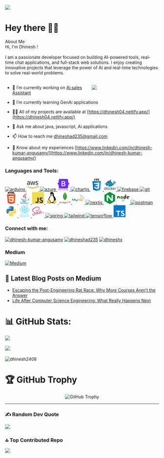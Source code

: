 [![](https://komarev.com/ghpvc/?username=dhinesh2408&label=Profile+views&color=0e75b6&style=flat)](https://github.com/dhinesh2408)

# Hey there 👋🏻

About Me<br>Hi, I'm Dhinesh !<br><br>I am a passionate developer focused on building AI-powered tools, real-time chat applications, and full-stack web solutions. I enjoy creating innovative projects that leverage the power of AI and real-time technologies to solve real-world problems.<br><br>

<img src="https://media0.giphy.com/media/v1.Y2lkPTc5MGI3NjExdGd2NmllOWZ3Y3drMnoyNWV1bjFwN2I4YjFkbnF6dGprbnR5YzJ1MiZlcD12MV9pbnRlcm5hbF9naWZfYnlfaWQmY3Q9Zw/qgQUggAC3Pfv687qPC/giphy.gif" align="right" width="220">

- 🔭 I’m currently working on [Ai sales Assistant](https://product.diallockai.com)
  
- 🌱 I’m currently learning GenAi applications
  
- 👨‍💻 All of my projects are available at [https://dhinesh04.netlify.app/](https://dhinesh04.netlify.app/)
  
- 💬 Ask me about java, javascript, Ai applications
  
- 📫 How to reach me [dhineshad235@gmail.com](mailto:dhineshad235@gmail.com)
  
- 📄 Know about my experiences [https://www.linkedin.com/in/dhinesh-kumar-angusamy/](https://www.linkedin.com/in/dhinesh-kumar-angusamy/)

  
<h3 align="left">Languages and Tools:</h3>

<p align="left"> <a href="https://www.arduino.cc/" target="_blank" rel="noreferrer"> <img src="https://cdn.worldvectorlogo.com/logos/arduino-1.svg" alt="arduino" width="40" height="40"/> </a> <a href="https://aws.amazon.com" target="_blank" rel="noreferrer"> <img src="https://raw.githubusercontent.com/devicons/devicon/master/icons/amazonwebservices/amazonwebservices-original-wordmark.svg" alt="aws" width="40" height="40"/> </a> <a href="https://azure.microsoft.com/en-in/" target="_blank" rel="noreferrer"> <img src="https://www.vectorlogo.zone/logos/microsoft_azure/microsoft_azure-icon.svg" alt="azure" width="40" height="40"/> </a> <a href="https://getbootstrap.com" target="_blank" rel="noreferrer"> <img src="https://raw.githubusercontent.com/devicons/devicon/master/icons/bootstrap/bootstrap-plain-wordmark.svg" alt="bootstrap" width="40" height="40"/> </a> <a href="https://www.chartjs.org" target="_blank" rel="noreferrer"> <img src="https://www.chartjs.org/media/logo-title.svg" alt="chartjs" width="40" height="40"/> </a> <a href="https://www.w3schools.com/css/" target="_blank" rel="noreferrer"> <img src="https://raw.githubusercontent.com/devicons/devicon/master/icons/css3/css3-original-wordmark.svg" alt="css3" width="40" height="40"/> </a> <a href="https://www.docker.com/" target="_blank" rel="noreferrer"> <img src="https://raw.githubusercontent.com/devicons/devicon/master/icons/docker/docker-original-wordmark.svg" alt="docker" width="40" height="40"/> </a> <a href="https://firebase.google.com/" target="_blank" rel="noreferrer"> <img src="https://www.vectorlogo.zone/logos/firebase/firebase-icon.svg" alt="firebase" width="40" height="40"/> </a> <a href="https://git-scm.com/" target="_blank" rel="noreferrer"> <img src="https://www.vectorlogo.zone/logos/git-scm/git-scm-icon.svg" alt="git" width="40" height="40"/> </a> <a href="https://www.w3.org/html/" target="_blank" rel="noreferrer"> <img src="https://raw.githubusercontent.com/devicons/devicon/master/icons/html5/html5-original-wordmark.svg" alt="html5" width="40" height="40"/> </a> <a href="https://www.java.com" target="_blank" rel="noreferrer"> <img src="https://raw.githubusercontent.com/devicons/devicon/master/icons/java/java-original.svg" alt="java" width="40" height="40"/> </a> <a href="https://developer.mozilla.org/en-US/docs/Web/JavaScript" target="_blank" rel="noreferrer"> <img src="https://raw.githubusercontent.com/devicons/devicon/master/icons/javascript/javascript-original.svg" alt="javascript" width="40" height="40"/> </a> <a href="https://www.linux.org/" target="_blank" rel="noreferrer"> <img src="https://raw.githubusercontent.com/devicons/devicon/master/icons/linux/linux-original.svg" alt="linux" width="40" height="40"/> </a> <a href="https://www.mongodb.com/" target="_blank" rel="noreferrer"> <img src="https://raw.githubusercontent.com/devicons/devicon/master/icons/mongodb/mongodb-original-wordmark.svg" alt="mongodb" width="40" height="40"/> </a> <a href="https://www.mysql.com/" target="_blank" rel="noreferrer"> <img src="https://raw.githubusercontent.com/devicons/devicon/master/icons/mysql/mysql-original-wordmark.svg" alt="mysql" width="40" height="40"/> </a> <a href="https://nextjs.org/" target="_blank" rel="noreferrer"> <img src="https://cdn.worldvectorlogo.com/logos/nextjs-2.svg" alt="nextjs" width="40" height="40"/> </a> <a href="https://www.nginx.com" target="_blank" rel="noreferrer"> <img src="https://raw.githubusercontent.com/devicons/devicon/master/icons/nginx/nginx-original.svg" alt="nginx" width="40" height="40"/> </a> <a href="https://nodejs.org" target="_blank" rel="noreferrer"> <img src="https://raw.githubusercontent.com/devicons/devicon/master/icons/nodejs/nodejs-original-wordmark.svg" alt="nodejs" width="40" height="40"/> </a> <a href="https://postman.com" target="_blank" rel="noreferrer"> <img src="https://www.vectorlogo.zone/logos/getpostman/getpostman-icon.svg" alt="postman" width="40" height="40"/> </a> <a href="https://www.python.org" target="_blank" rel="noreferrer"> <img src="https://raw.githubusercontent.com/devicons/devicon/master/icons/python/python-original.svg" alt="python" width="40" height="40"/> </a> <a href="https://reactjs.org/" target="_blank" rel="noreferrer"> <img src="https://raw.githubusercontent.com/devicons/devicon/master/icons/react/react-original-wordmark.svg" alt="react" width="40" height="40"/> </a> <a href="https://sass-lang.com" target="_blank" rel="noreferrer"> <img src="https://raw.githubusercontent.com/devicons/devicon/master/icons/sass/sass-original.svg" alt="sass" width="40" height="40"/> </a> <a href="https://spring.io/" target="_blank" rel="noreferrer"> <img src="https://www.vectorlogo.zone/logos/springio/springio-icon.svg" alt="spring" width="40" height="40"/> </a> <a href="https://tailwindcss.com/" target="_blank" rel="noreferrer"> <img src="https://www.vectorlogo.zone/logos/tailwindcss/tailwindcss-icon.svg" alt="tailwind" width="40" height="40"/> </a> <a href="https://www.tensorflow.org" target="_blank" rel="noreferrer"> <img src="https://www.vectorlogo.zone/logos/tensorflow/tensorflow-icon.svg" alt="tensorflow" width="40" height="40"/> </a> <a href="https://www.typescriptlang.org/" target="_blank" rel="noreferrer"> <img src="https://raw.githubusercontent.com/devicons/devicon/master/icons/typescript/typescript-original.svg" alt="typescript" width="40" height="40"/> </a> </p>

<h3 align="left">Connect with me:</h3>

<p align="left">
<a href="https://linkedin.com/in/dhinesh-kumar-angusamy" target="blank"><img align="center" src="https://raw.githubusercontent.com/rahuldkjain/github-profile-readme-generator/master/src/images/icons/Social/linked-in-alt.svg" alt="dhinesh-kumar-angusamy" height="30" width="40" /></a>
<a href="https://www.hackerrank.com/dhineshad235" target="blank"><img align="center" src="https://raw.githubusercontent.com/rahuldkjain/github-profile-readme-generator/master/src/images/icons/Social/hackerrank.svg" alt="dhineshad235" height="30" width="40" /></a>
<a href="https://www.leetcode.com/dhineshx" target="blank"><img align="center" src="https://raw.githubusercontent.com/rahuldkjain/github-profile-readme-generator/master/src/images/icons/Social/leet-code.svg" alt="dhineshx" height="30" width="40" /></a>
</p>
</p>

### Medium 

[![Medium](https://img.shields.io/badge/Medium-12100E?style=for-the-badge&logo=medium&logoColor=white)](https://medium.com/@dhineshvalentine)

## 📝 Latest Blog Posts on Medium
<!-- BLOG-POST-LIST:START -->
- [Escaping the Post-Engineering Rat Race: Why More Courses Aren’t the Answer](https://medium.com/@dhineshvalentine/the-post-engineering-rat-race-why-so-many-graduates-keep-chasing-extra-courses-1be0428061ae)
- [Life After Computer Science Engineering: What Really Happens Next](https://medium.com/@dhineshvalentine/life-after-engineering-college-what-really-happens-next-6c9ded55fdfd)
<!-- BLOG-POST-LIST:END -->

# 📊 GitHub Stats:

![](https://github-readme-stats.vercel.app/api?username=Dhinesh2408&theme=dark&hide_border=false&include_all_commits=false&count_private=false)<br/>

![](https://nirzak-streak-stats.vercel.app/?user=Dhinesh2408&theme=dark&hide_border=false)<br/>

<img align="center" src="https://github-readme-stats.vercel.app/api/top-langs?username=dhinesh2408&show_icons=true&locale=en&layout=compact" alt="dhinesh2408" /></p>

</a> 

# 🏆 GitHub Trophy

<p align="center">
  <img src="https://github-profile-trophy.vercel.app/?username=dhinesh2408" alt="GitHub Trophy" />
</p>

---
### ✍ Random Dev Quote

![](https://quotes-github-readme.vercel.app/api?type=horizontal&theme=radical)

### 🔝 Top Contributed Repo

![](https://github-contributor-stats.vercel.app/api?username=Dhinesh2408&limit=5&theme=shadow_green&combine_all_yearly_contributions=true)




